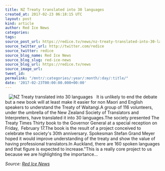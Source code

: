 ```yaml
---
title: NZ Treaty translated into 30 languages
created_at: 2017-02-23 06:18:15 UTC
layout: post
kind: article
author: Red Ice News
categories: 
tags: 
source_post_url: https://redice.tv/news/nz-treaty-translated-into-30-languages
source_twitter_url: http://twitter.com/redice
source_twitter: redice
source_blog_name: Red Ice News
source_blog_slug: red-ice-news
source_blog_url: https://redice.tv/news
source_image_url: 
tweet_id: 
permalink: "/mntr/:categories/:year/:month/:day/:title/"
date: '2017-02-23T00:00:00.000+00:00'
---
```

<img align="left" hspace="12" alt="NZ Treaty translated into 30 languages" src="https://rdice.net/a/c/n/17/02230712-Untitled-1.9cd7b47f.jpg"> It is unlikely to end the debate but a new book will at least make it easier for non Maori and English speakers to understand the Treaty of Waitangi.A group of 116 volunteers, under the umbrella of the New Zealand Society of Translators and Interpreters, have translated it into 30 languages.The society presented The Treaty Times Thirty book to the Governor General at a special reception on Friday,  February 17.The book is the result of a project conceived to celebrate the society's 30th anniversary. Spokesman Stefan Grand Meyer hoped it would improve understanding of the treaty and show the value of having professional translators.In Auckland, there are 160 spoken languages and that figure is expected to increase."This is a really core project to us because we are highlighting the importance&#8230;<div class="">
    <i>Source: <a href="https://redice.tv/news">Red Ice News</a></i>
</div>

